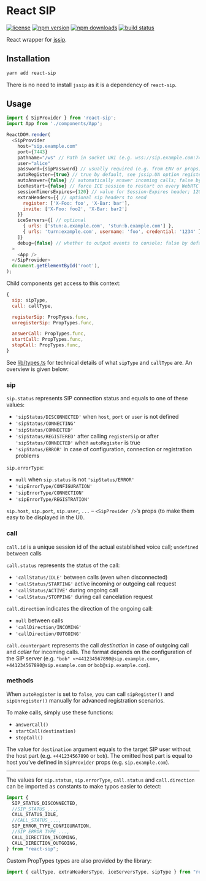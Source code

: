 # React SIP

[![license](https://img.shields.io/github/license/callthemonline/react-sip.svg)](https://github.com/callthemonline/react-sip/blob/master/LICENSE)
[![npm version](https://img.shields.io/npm/v/react-sip.svg)](https://www.npmjs.com/package/react-sip)
[![npm downloads](https://img.shields.io/npm/dy/react-sip.svg)](https://www.npmjs.com/package/react-sip)
[![build status](https://travis-ci.org/callthemonline/react-sip.svg?branch=master)](https://travis-ci.org/callthemonline/react-sip)

React wrapper for [jssip](https://github.com/versatica/JsSIP).

## Installation

```bash
yarn add react-sip
```

There is no need to install `jssip` as it is a dependency of `react-sip`.

## Usage

```js
import { SipProvider } from 'react-sip';
import App from './components/App';

ReactDOM.render(
  <SipProvider
    host="sip.example.com"
    port={7443}
    pathname="/ws" // Path in socket URI (e.g. wss://sip.example.com:7443/ws); "" by default
    user="alice"
    password={sipPassword} // usually required (e.g. from ENV or props)
    autoRegister={true} // true by default, see jssip.UA option register
    autoAnswer={false} // automatically answer incoming calls; false by default
    iceRestart={false} // force ICE session to restart on every WebRTC call; false by default
    sessionTimersExpires={120} // value for Session-Expires header; 120 by default
    extraHeaders={{ // optional sip headers to send
      register: ['X-Foo: foo', 'X-Bar: bar'],
      invite: ['X-Foo: foo2', 'X-Bar: bar2']
    }}
    iceServers={[ // optional
      { urls: ['stun:a.example.com', 'stun:b.example.com'] },
      { urls: 'turn:example.com', username: 'foo', credential: '1234' }
    ]}
    debug={false} // whether to output events to console; false by default
  >
    <App />
  </SipProvider>
  document.getElementById('root'),
);
```

Child components get access to this context:

```js
{
  sip: sipType,
  call: callType,

  registerSip: PropTypes.func,
  unregisterSip: PropTypes.func,

  answerCall: PropTypes.func,
  startCall: PropTypes.func,
  stopCall: PropTypes.func,
}
```

See [lib/types.ts](./src/lib/types.ts) for technical details of what `sipType` and `callType` are.
An overview is given below:

### sip

`sip.status` represents SIP connection status and equals to one of these values:

- `'sipStatus/DISCONNECTED'` when `host`, `port` or `user` is not defined
- `'sipStatus/CONNECTING'`
- `'sipStatus/CONNECTED'`
- `'sipStatus/REGISTERED'` after calling `registerSip` or after `'sipStatus/CONNECTED'` when `autoRegister` is true
- `'sipStatus/ERROR'` in case of configuration, connection or registration problems

`sip.errorType`:

- `null` when `sip.status` is not `'sipStatus/ERROR'`
- `'sipErrorType/CONFIGURATION'`
- `'sipErrorType/CONNECTION'`
- `'sipErrorType/REGISTRATION'`

`sip.host`, `sip.port`, `sip.user`, `...` – `<SipProvider />`’s props (to make them easy to be displayed in the UI).

### call

`call.id` is a unique session id of the actual established voice call; `undefined` between calls

`call.status` represents the status of the call:

- `'callStatus/IDLE'` between calls (even when disconnected)
- `'callStatus/STARTING'` active incoming or outgoing call request
- `'callStatus/ACTIVE'` during ongoing call
- `'callStatus/STOPPING'` during call cancelation request

`call.direction` indicates the direction of the ongoing call:

- `null` between calls
- `'callDirection/INCOMING'`
- `'callDirection/OUTGOING'`

`call.counterpart` represents the call _destination_ in case of outgoing call and _caller_ for
incoming calls.
The format depends on the configuration of the SIP server (e.g. `"bob" <+441234567890@sip.example.com>`, `+441234567890@sip.example.com` or `bob@sip.example.com`).

### methods

When `autoRegister` is set to `false`, you can call `sipRegister()` and `sipUnregister()` manually for advanced registration scenarios.

To make calls, simply use these functions:

- `answerCall()`
- `startCall(destination)`
- `stopCall()`

The value for `destination` argument equals to the target SIP user without the host part (e.g. `+441234567890` or `bob`).
The omitted host part is equal to host you’ve defined in `SipProvider` props (e.g. `sip.example.com`).

---

The values for `sip.status`, `sip.errorType`, `call.status` and `call.direction` can be imported as constants to make typos easier to detect:

```js
import {
  SIP_STATUS_DISCONNECTED,
  //SIP_STATUS_...,
  CALL_STATUS_IDLE,
  //CALL_STATUS_...,
  SIP_ERROR_TYPE_CONFIGURATION,
  //SIP_ERROR_TYPE_...,
  CALL_DIRECTION_INCOMING,
  CALL_DIRECTION_OUTGOING,
} from "react-sip";
```

Custom PropTypes types are also provided by the library:

```js
import { callType, extraHeadersType, iceServersType, sipType } from "react-sip";
```
